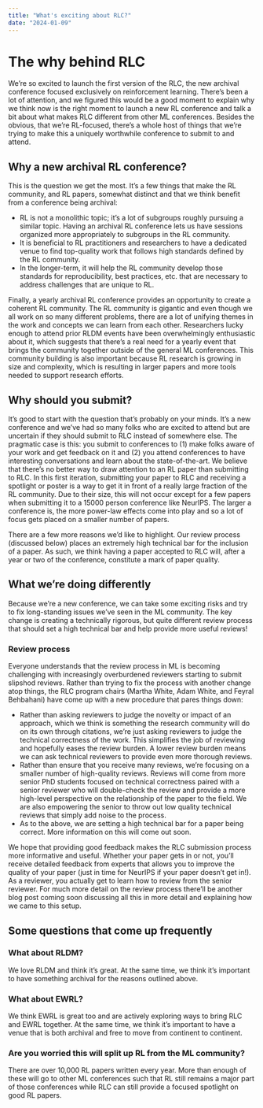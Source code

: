 ```yaml
---
title: "What's exciting about RLC?"
date: "2024-01-09"
---
```

# The why behind RLC

We’re so excited to launch the first version of the RLC, the new archival conference focused exclusively on reinforcement learning. There’s been a lot of attention, and we figured this would be a good moment to explain why we think now is the right moment to launch a new RL conference and talk a bit about what makes RLC different from other ML conferences. Besides the obvious, that we’re RL-focused, there’s a whole host of things that we’re trying to make this a uniquely worthwhile conference to submit to and attend.

## Why a new archival RL conference?
This is the question we get the most. It’s a few things that make the RL community, and RL papers, somewhat distinct and that we think benefit from a conference being archival:
- RL is not a monolithic topic; it’s a lot of subgroups roughly pursuing a similar topic. Having an archival RL conference lets us have sessions organized more appropriately to subgroups in the RL community.
- It is beneficial to RL practitioners and researchers to have a dedicated venue to find top-quality work that follows high standards defined by the RL community.
- In the longer-term, it will help the RL community develop those standards for reproducibility, best practices, etc. that are necessary to address challenges that are unique to RL.

Finally, a yearly archival RL conference provides an opportunity to create a coherent RL community. The  RL community is gigantic and even though we all work on so many different problems, there are a lot of unifying themes in the work and concepts we can learn from each other. Researchers lucky enough to attend prior RLDM events have been overwhelmingly enthusiastic about it, which suggests that there’s a real need for a yearly event that brings the community together outside of the general ML conferences. This community building is also important because RL research is growing in size and complexity, which is resulting in larger papers and more tools needed to support research efforts.

## Why should you submit?
It’s good to start with the question that’s probably on your minds. It’s a new conference and we’ve had so many folks who are excited to attend but are uncertain if they should submit to RLC instead of somewhere else. The pragmatic case is this: you submit to conferences to (1) make folks aware of your work and get feedback on it and (2) you attend conferences to have interesting conversations and learn about the state-of-the-art. We believe that there’s no better way to draw attention to an RL paper than submitting to RLC. In this first iteration, submitting your paper to RLC and receiving a spotlight or poster is a way to get it in front of a really large fraction of the RL community. Due to their size, this will not occur except for a few papers when submitting it to a 15000 person conference like NeurIPS. The larger a conference is, the more power-law effects come into play and so a lot of focus gets placed on a smaller number of papers. 

There are a few more reasons we’d like to highlight. Our review process (discussed below) places an extremely high technical bar for the inclusion of a paper. As such, we think having a paper accepted to RLC will, after a year or two of the conference, constitute a mark of paper quality.  

## What we’re doing differently
Because we’re a new conference, we can take some exciting risks and try to fix long-standing issues we’ve seen in the ML community. The key change is creating a technically rigorous, but quite different review process that should set a high technical bar and help provide more useful reviews!
### Review process
Everyone understands that the review process in ML is becoming challenging with increasingly overburdened reviewers starting to submit slipshod reviews. Rather than trying to fix the process with another change atop things, the RLC program chairs (Martha White, Adam White, and Feyral Behbahani) have come up with a new procedure that pares things down:


- Rather than asking reviewers to judge the novelty or impact of an approach, which we think is something the research community will do on its own through citations, we’re just asking reviewers to judge the technical correctness of the work. This simplifies the job of reviewing and hopefully eases the review burden. A lower review burden means we can ask technical reviewers to provide even more thorough reviews.
- Rather than ensure that you receive many reviews, we’re focusing on a smaller number of high-quality reviews. Reviews will come from more senior PhD students focused on technical correctness paired with a senior reviewer who will double-check the review and provide a more high-level perspective on the relationship of the paper to the field. We are also empowering the senior to throw out low quality technical reviews that simply add noise to the process.
- As to the above, we are setting a high technical bar for a paper being correct. More information on this will come out soon.

We hope that providing good feedback makes the RLC submission process more informative and useful. Whether your paper gets in or not, you’ll receive detailed feedback from experts that allows you to improve the quality of your paper (just in time for NeurIPS if your paper doesn’t get in!). As a reviewer, you actually get to learn how to review from the senior reviewer. For much more detail on the review process there’ll be another blog post coming soon discussing all this in more detail and explaining how we came to this setup.

## Some questions that come up frequently
### What about RLDM?
We love RLDM and think it’s great. At the same time, we think it’s important to have something archival for the reasons outlined above.
### What about EWRL?
We think EWRL is great too and are actively exploring ways to bring RLC and EWRL together. At the same time, we think it’s important to have a venue that is both archival and free to move from continent to continent.
### Are you worried this will split up RL from the ML community?
There are over 10,000 RL papers written every year. More than enough of these will go to other ML conferences such that RL still remains a major part of those conferences while RLC can still provide a focused spotlight on good RL papers.
